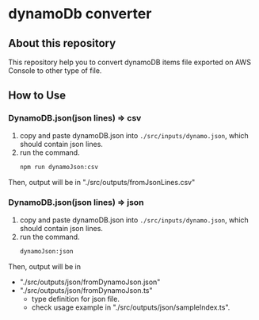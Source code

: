 # dynamoDb converter

## About this repository

This repository help you to convert dynamoDB items file exported on AWS Console to other type of file.

## How to Use

### DynamoDB.json(json lines) => csv

1. copy and paste dynamoDB.json into `./src/inputs/dynamo.json`, which should contain json lines.
2. run the command.
   ```sh
   npm run dynamoJson:csv
   ```

Then, output will be in "./src/outputs/fromJsonLines.csv"

### DynamoDB.json(json lines) => json

1. copy and paste dynamoDB.json into `./src/inputs/dynamo.json`, which should contain json lines.
2. run the command.
   ```sh
   dynamoJson:json
   ```

Then, output will be in

- "./src/outputs/json/fromDynamoJson.json"
- "./src/outputs/json/fromDynamoJson.ts"
  - type definition for json file.
  - check usage example in "./src/outputs/json/sampleIndex.ts".
